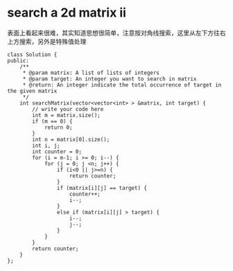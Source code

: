 # search a 2d matrix ii

表面上看起来很难，其实知道思想很简单，注意按对角线搜索，这里从左下方往右上方搜索，另外是特殊值处理

	class Solution {
	public:
	    /**
	     * @param matrix: A list of lists of integers
	     * @param target: An integer you want to search in matrix
	     * @return: An integer indicate the total occurrence of target in the given matrix
	     */
	    int searchMatrix(vector<vector<int> > &matrix, int target) {
	        // write your code here
	        int m = matrix.size();
	        if (m == 0) {
	            return 0;
	        }
	        int n = matrix[0].size();
	        int i, j;
	        int counter = 0;
	        for (i = m-1; i >= 0; i--) {
	            for (j = 0; j <n; j++) {
	                if (i<0 || j>=n) {
	                    return counter;
	                }
	                if (matrix[i][j] == target) {
	                    counter++;
	                    i--;
	                }
	                else if (matrix[i][j] > target) {
	                    i--;
	                    j--;
	                }
	            }
	        }
	        return counter;
	    }
	};

